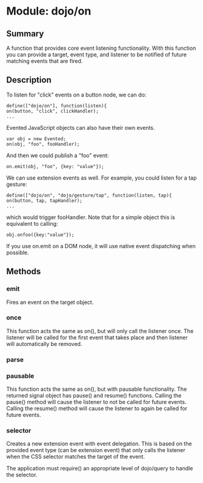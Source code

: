# Module: dojo/on

## Summary

A function that provides core event listening functionality. With this function
you can provide a target, event type, and listener to be notified of
future matching events that are fired.
## Description

To listen for "click" events on a button node, we can do:

    define(["dojo/on"], function(listen){
    on(button, "click", clickHandler);
    ...

Evented JavaScript objects can also have their own events.

    var obj = new Evented;
    on(obj, "foo", fooHandler);

And then we could publish a "foo" event:

    on.emit(obj, "foo", {key: "value"});

We can use extension events as well. For example, you could listen for a tap gesture:

    define(["dojo/on", "dojo/gesture/tap", function(listen, tap){
    on(button, tap, tapHandler);
    ...

which would trigger fooHandler. Note that for a simple object this is equivalent to calling:

    obj.onfoo({key:"value"});

If you use on.emit on a DOM node, it will use native event dispatching when possible.
## Methods

### emit
Fires an event on the target object.

### once
This function acts the same as on(), but will only call the listener once. The
listener will be called for the first
event that takes place and then listener will automatically be removed.

### parse


### pausable
This function acts the same as on(), but with pausable functionality. The
returned signal object has pause() and resume() functions. Calling the
pause() method will cause the listener to not be called for future events. Calling the
resume() method will cause the listener to again be called for future events.

### selector
Creates a new extension event with event delegation. This is based on
the provided event type (can be extension event) that
only calls the listener when the CSS selector matches the target of the event.

The application must require() an appropriate level of dojo/query to handle the selector.


